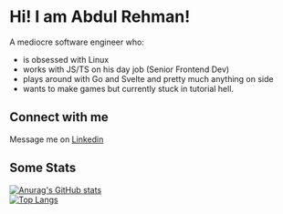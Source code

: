 # Hi! I am Abdul Rehman!
A mediocre software engineer who:
 - is obsessed with Linux
 - works with JS/TS on his day job (Senior Frontend Dev)
 - plays around with Go and Svelte and pretty much anything on side
 - wants to make games but currently stuck in tutorial hell.

## Connect with me
Message me on [Linkedin](https://www.linkedin.com/in/abdul-rehman-d/)

## Some Stats
[![Anurag's GitHub stats](https://github-readme-stats.vercel.app/api?username=abdul-rehman-d&show_icons=true&theme=dracula)](https://github.com/anuraghazra/github-readme-stats)  
[![Top Langs](https://github-readme-stats.vercel.app/api/top-langs/?username=abdul-rehman-d&theme=dracula&layout=compact)](https://github.com/anuraghazra/github-readme-stats)

